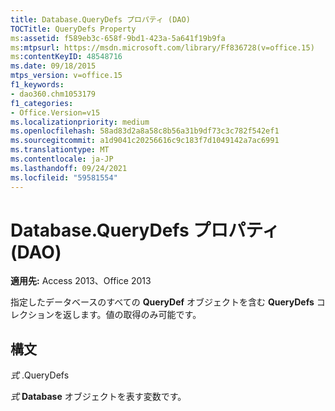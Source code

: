 ```yaml
---
title: Database.QueryDefs プロパティ (DAO)
TOCTitle: QueryDefs Property
ms:assetid: f589eb3c-658f-9bd1-423a-5a641f19b9fa
ms:mtpsurl: https://msdn.microsoft.com/library/Ff836728(v=office.15)
ms:contentKeyID: 48548716
ms.date: 09/18/2015
mtps_version: v=office.15
f1_keywords:
- dao360.chm1053179
f1_categories:
- Office.Version=v15
ms.localizationpriority: medium
ms.openlocfilehash: 58ad83d2a8a58c8b56a31b9df73c3c782f542ef1
ms.sourcegitcommit: a1d9041c20256616c9c183f7d1049142a7ac6991
ms.translationtype: MT
ms.contentlocale: ja-JP
ms.lasthandoff: 09/24/2021
ms.locfileid: "59581554"
---
```

# <a name="databasequerydefs-property-dao"></a>Database.QueryDefs プロパティ (DAO)


**適用先:** Access 2013、Office 2013

指定したデータベースのすべての **QueryDef** オブジェクトを含む **QueryDefs** コレクションを返します。値の取得のみ可能です。

## <a name="syntax"></a>構文

*式* .QueryDefs

*式* **Database** オブジェクトを表す変数です。

